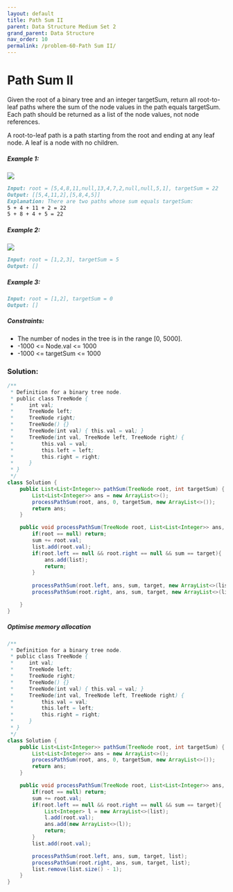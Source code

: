 ```yaml
---
layout: default
title: Path Sum II
parent: Data Structure Medium Set 2
grand_parent: Data Structure
nav_order: 10
permalink: /problem-60-Path Sum II/
---
```

# Path Sum II
Given the root of a binary tree and an integer targetSum, return all root-to-leaf paths where the sum of the node values in the path equals targetSum. Each path should be returned as a list of the node values, not node references.

A root-to-leaf path is a path starting from the root and ending at any leaf node. A leaf is a node with no children.

##### Example 1:
![](../../assets/images/ds/pathsumii1.jpeg)

```markdown
Input: root = [5,4,8,11,null,13,4,7,2,null,null,5,1], targetSum = 22
Output: [[5,4,11,2],[5,8,4,5]]
Explanation: There are two paths whose sum equals targetSum:
5 + 4 + 11 + 2 = 22
5 + 8 + 4 + 5 = 22
```
##### Example 2:
![](../../assets/images/ds/pathsum2222.jpeg)

```markdown
Input: root = [1,2,3], targetSum = 5
Output: []
```
##### Example 3:
```markdown
Input: root = [1,2], targetSum = 0
Output: []
```
##### Constraints:
* The number of nodes in the tree is in the range [0, 5000].
* -1000 <= Node.val <= 1000
* -1000 <= targetSum <= 1000

### Solution:
```java
/**
 * Definition for a binary tree node.
 * public class TreeNode {
 *     int val;
 *     TreeNode left;
 *     TreeNode right;
 *     TreeNode() {}
 *     TreeNode(int val) { this.val = val; }
 *     TreeNode(int val, TreeNode left, TreeNode right) {
 *         this.val = val;
 *         this.left = left;
 *         this.right = right;
 *     }
 * }
 */
class Solution {
    public List<List<Integer>> pathSum(TreeNode root, int targetSum) {
        List<List<Integer>> ans = new ArrayList<>();
        processPathSum(root, ans, 0, targetSum, new ArrayList<>());
        return ans;
    }

    public void processPathSum(TreeNode root, List<List<Integer>> ans, int sum, int target, List<Integer> list){
        if(root == null) return;
        sum += root.val;
        list.add(root.val);
        if(root.left == null && root.right == null && sum == target){
            ans.add(list);
            return;
        }
        
        processPathSum(root.left, ans, sum, target, new ArrayList<>(list));
        processPathSum(root.right, ans, sum, target, new ArrayList<>(list));

    }
}
```
##### Optimise memory allocation 
```java
/**
 * Definition for a binary tree node.
 * public class TreeNode {
 *     int val;
 *     TreeNode left;
 *     TreeNode right;
 *     TreeNode() {}
 *     TreeNode(int val) { this.val = val; }
 *     TreeNode(int val, TreeNode left, TreeNode right) {
 *         this.val = val;
 *         this.left = left;
 *         this.right = right;
 *     }
 * }
 */
class Solution {
    public List<List<Integer>> pathSum(TreeNode root, int targetSum) {
        List<List<Integer>> ans = new ArrayList<>();
        processPathSum(root, ans, 0, targetSum, new ArrayList<>());
        return ans;
    }

    public void processPathSum(TreeNode root, List<List<Integer>> ans, int sum, int target, List<Integer> list){
        if(root == null) return;
        sum += root.val;
        if(root.left == null && root.right == null && sum == target){
            List<Integer> l = new ArrayList<>(list);
            l.add(root.val);
            ans.add(new ArrayList<>(l));
            return;
        }
        list.add(root.val);

        processPathSum(root.left, ans, sum, target, list);
        processPathSum(root.right, ans, sum, target, list);
        list.remove(list.size() - 1);
    }
}
```